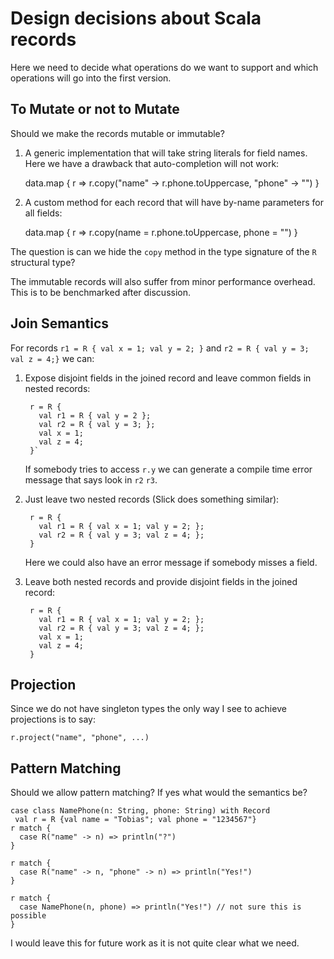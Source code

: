 Design decisions about Scala records
====================================

Here we need to decide what operations do we want to support and which operations will go into the first version.

## To Mutate or not to Mutate

Should we make the records mutable or immutable?


1. A generic implementation that will take string literals for field names. Here we have a drawback that auto-completion will not work:

    data.map { r => 
      r.copy("name" -> r.phone.toUppercase, "phone" -> "")
    }
            
2. A custom method for each record that will have by-name parameters for all fields:

   data.map { r => 
     r.copy(name = r.phone.toUppercase, phone = "")
   }

The question is can we hide the `copy` method in the type signature of the `R` structural type? 

The immutable records will also suffer from minor performance overhead. This is to be benchmarked after discussion.

## Join Semantics

For records `r1 = R { val x = 1; val y = 2; }` and `r2 = R { val y = 3; val z = 4;}` we can:

1. Expose disjoint fields in the joined record and leave common fields in nested records:
    
        r = R {
          val r1 = R { val y = 2 };
          val r2 = R { val y = 3; };
          val x = 1;
          val z = 4;
        }` 
   If somebody tries to access `r.y` we can generate a compile time error message that says look in `r2` `r3`. 

2. Just leave two nested records (Slick does something similar): 

        r = R { 
          val r1 = R { val x = 1; val y = 2; };
          val r2 = R { val y = 3; val z = 4; };
        } 
   Here we could also have an error message if somebody misses a field. 

3. Leave both nested records and provide disjoint fields in the joined record: 

        r = R {
          val r1 = R { val x = 1; val y = 2; };
          val r2 = R { val y = 3; val z = 4; };
          val x = 1;
          val z = 4;
        }

## Projection

Since we do not have singleton types the only way I see to achieve projections is to say:

    r.project("name", "phone", ...)

## Pattern Matching

Should we allow pattern matching? If yes what would the semantics be?
   
    case class NamePhone(n: String, phone: String) with Record
 	 val r = R {val name = "Tobias"; val phone = "1234567"}
    r match {
      case R("name" -> n) => println("?")
    }
 
    r match {
      case R("name" -> n, "phone" -> n) => println("Yes!")
    }
 
    r match {
      case NamePhone(n, phone) => println("Yes!") // not sure this is possible
    }

I would leave this for future work as it is not quite clear what we need.
